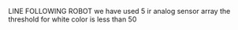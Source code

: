 LINE FOLLOWING ROBOT 
we have used 5 ir analog sensor array
the threshold for white color is less than 50
